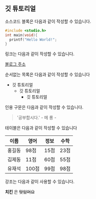 ## 깃 튜토리얼

소스코드 블록은 다음과 같이 작성할 수 있습니다.

```c
#include <studio.h>
int main(void){
  printf("Hello World!";
}

```

링크는 다음과 같이 작성할 수 있습니다.

[블로그 주소](https://blog.naver.com/wjfdudak0127)

순서없는 목록은 다음과 같이 작성할 수 있습니다

* 깃 튜토리얼
  * 깃 튜토리얼
    * 깃 튜토리얼
    
인용 구문은 다음과 같이 작성할 수 있습니다.
> '공부합시다.' - 메 롱 -

테이블은 다음과 같이 작성할 수 있습니다

이름|영어|정보|수학
---|---|---|---|
홍길동|98점|15점|23점|
김제동|11점|60점|55점|
유재석|100점|99점|98점|

강조는 다음과 같이 사용할 수 있습니다.

**치킨** 은 ~~맛있어요~~
